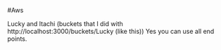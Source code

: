 #Aws

Lucky and Itachi (buckets that I did with http://localhost:3000/buckets/Lucky (like this))
Yes you can use all end points.
